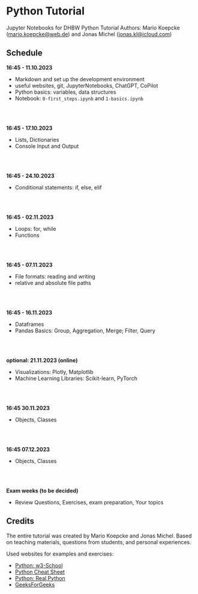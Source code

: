 # Python Tutorial
Jupyter Notebooks for DHBW Python Tutorial
Authors: Mario Koepcke (mario.koepcke@web.de) and Jonas Michel (jonas.kl@icloud.com)

## Schedule
**16:45 - 11.10.2023** 
- Markdown and set up the development environment
- useful websites, git, JupyterNotebooks, ChatGPT, CoPilot
- Python basics: variables, data structures
- Notebook: `0-first_steps.ipynb` and `1-basics.ipynb`
<br>
<br>

**16:45 - 17.10.2023** 
- Lists, Dictionaries
- Console Input and Output
<br>
<br>

**16:45 - 24.10.2023** 
- Conditional statements: if, else, elif
<br>
<br>

**16:45 - 02.11.2023** 
- Loops: for, while
- Functions
<br>
<br>

**16:45 - 07.11.2023** 
- File formats: reading and writing
- relative and absolute file paths
<br>
<br>

**16:45 - 16.11.2023** 
- Dataframes
- Pandas Basics: Group, Aggregation, Merge; Filter, Query
<br>
<br>

**optional: 21.11.2023 (online)**
- Visualizations: Plotly, Matplotlib
- Machine Learning Libraries: Scikit-learn, PyTorch 
<br>
<br>

**16:45 30.11.2023**
- Objects, Classes
<br>
<br>

**16:45 07.12.2023**
- Objects, Classes
<br>
<br>

**Exam weeks (to be decided)**
- Review Questions, Exercises, exam preparation, Your topics


## Credits
The entire tutorial was created by Mario Koepcke and Jonas Michel. Based on teaching materials, questions from students, and personal experiences.

Used websites for examples and exercises:
- [Python: w3-School](https://www.w3schools.com/python/)
- [Python Cheat Sheet](https://www.pythoncheatsheet.org/)
- [Python: Real Python](https://realpython.com/)
- [GeeksForGeeks](https://www.geeksforgeeks.org/python-programming-language/)

